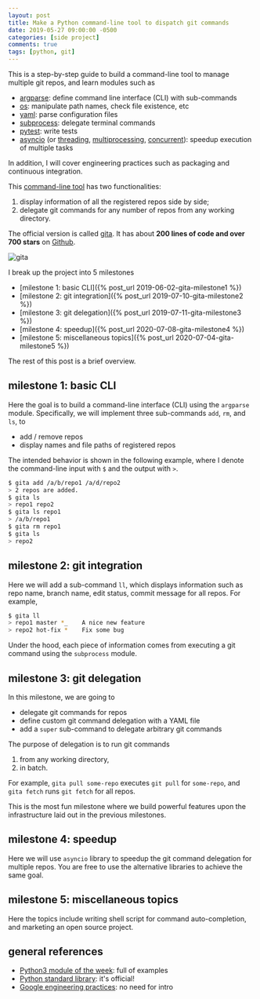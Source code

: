 ```yaml
---
layout: post
title: Make a Python command-line tool to dispatch git commands
date: 2019-05-27 09:00:00 -0500
categories: [side project]
comments: true
tags: [python, git]
---
```


[gita]: https://github.com/nosarthur/gita

This is a step-by-step guide to build a command-line tool to manage multiple
git repos, and learn modules such as

- [argparse](https://docs.python.org/3/library/argparse.html):
  define command line interface (CLI) with sub-commands
- [os](https://docs.python.org/3/library/os.html):
  manipulate path names, check file existence, etc
- [yaml](https://github.com/yaml/pyyaml/): parse configuration files
- [subprocess](https://docs.python.org/3/library/subprocess.html): delegate terminal commands
- [pytest](https://docs.pytest.org/en/latest/): write tests
- [asyncio](https://docs.python.org/3/library/asyncio.html)
  (or [threading](https://docs.python.org/3/library/threading.html),
  [multiprocessing](https://docs.python.org/3/library/multiprocessing.html),
  [concurrent](https://docs.python.org/3/library/concurrent.html)):
  speedup execution of multiple tasks

In addition, I will cover engineering practices such as packaging and continuous integration.

This [command-line tool][gita] has two functionalities:

1. display information of all the registered repos side by side;
1. delegate git commands for any number of repos from any working directory.

The official version is called [gita][gita].
It has about **200 lines of code and over 700 stars** on [Github][gita].

![gita](https://github.com/nosarthur/gita/raw/master/doc/screenshot.png)

I break up the project into 5 milestones

- [milestone 1: basic CLI]({% post_url 2019-06-02-gita-milestone1 %})
- [milestone 2: git integration]({% post_url 2019-07-10-gita-milestone2 %})
- [milestone 3: git delegation]({% post_url 2019-07-11-gita-milestone3 %})
- [milestone 4: speedup]({% post_url 2020-07-08-gita-milestone4 %})
- [milestone 5: miscellaneous topics]({% post_url 2020-07-04-gita-milestone5 %})

The rest of this post is a brief overview.

## milestone 1: basic CLI

Here the goal is to build a command-line interface (CLI) using the `argparse`
module. Specifically, we will implement three sub-commands `add`, `rm`, and `ls`, to

- add / remove repos
- display names and file paths of registered repos

The intended behavior is shown in the following example, where
I denote the command-line input with `$` and the output with `>`.

```bash
$ gita add /a/b/repo1 /a/d/repo2
> 2 repos are added.
$ gita ls
> repo1 repo2
$ gita ls repo1
> /a/b/repo1
$ gita rm repo1
$ gita ls
> repo2
```

## milestone 2: git integration

Here we will add a sub-command `ll`, which displays information
such as repo name, branch name, edit status, commit message for all repos.
For example,

```bash
$ gita ll
> repo1 master *_    A nice new feature
> repo2 hot-fix *    Fix some bug
```

Under the hood, each piece of information comes from executing a git
command using the `subprocess` module.

## milestone 3: git delegation

In this milestone, we are going to

- delegate git commands for repos
- define custom git command delegation with a YAML file
- add a `super` sub-command to delegate arbitrary git commands

The purpose of delegation is to run git commands

1. from any working directory,
2. in batch.

For example, `gita pull some-repo` executes `git pull` for `some-repo`,
and `gita fetch` runs `git fetch` for all repos.

This is the most fun milestone where we build powerful features upon
the infrastructure laid out in the previous milestones.

## milestone 4: speedup

Here we will use `asyncio` library to speedup the git command delegation for
multiple repos.
You are free to use the alternative libraries to achieve the same goal.

## milestone 5: miscellaneous topics

Here the topics include writing shell script for command auto-completion,
and marketing an open source project.

## general references

- [Python3 module of the week](https://pymotw.com/3/): full of examples
- [Python standard library](https://docs.python.org/3/library/): it's official!
- [Google engineering practices](https://arxiv.org/abs/1702.01715): no need for intro
